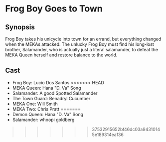 # Frog Boy Goes to Town

## Synopsis

Frog Boy takes his unicycle into town for an errand, but everything changed when the MEKAs attacked. The unlucky Frog Boy must find his long-lost brother, Salamander, who is actually just a literal salamander, to defeat the MEKA Queen herself and restore balance to the world.

## Cast

- Frog Boy: Lucio Dos Santos
<<<<<<< HEAD
- MEKA Queen: Hana "D. Va" Song
- Salamander: A good Spotted Salamander
- The Town Guard: Benadryl Cucumber
- MEKA One: Will Smith
- MEKA Two: Chris Pratt
=======
- Demon Queen: Hana "D. Va" Song
- Salamander: whoopi goldberg
>>>>>>> 37532915652bf46dc03a94310145e189314eaf36
